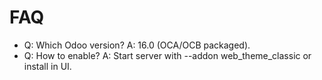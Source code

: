 # FAQ

- Q: Which Odoo version? A: 16.0 (OCA/OCB packaged).
- Q: How to enable? A: Start server with --addon web_theme_classic or install in UI.
